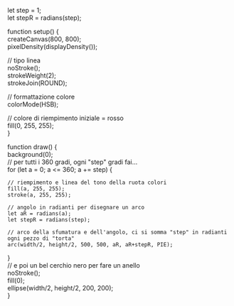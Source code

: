 let step = 1;  
let stepR = radians(step);  

function setup() {  
  createCanvas(800, 800);  
  pixelDensity(displayDensity());  
  
  // tipo linea  
  noStroke();  
  strokeWeight(2);  
  strokeJoin(ROUND);  
  
  // formattazione colore  
  colorMode(HSB);  
  
  // colore di riempimento iniziale = rosso  
  fill(0, 255, 255);  
}  

function draw() {  
  background(0);  
  // per tutti i 360 gradi, ogni "step" gradi fai...  
  for (let a = 0; a <= 360; a += step) {  
    
    // riempimento e linea del tono della ruota colori  
    fill(a, 255, 255);  
    stroke(a, 255, 255);  
    
    // angolo in radianti per disegnare un arco  
    let aR = radians(a);  
    let stepR = radians(step);  
    
    // arco della sfumatura e dell'angolo, ci si somma "step" in radianti ogni pezzo di "torta"  
    arc(width/2, height/2, 500, 500, aR, aR+stepR, PIE);  
  }  
    // e poi un bel cerchio nero per fare un anello  
  noStroke();  
  fill(0);  
  ellipse(width/2, height/2, 200, 200);  
}  
